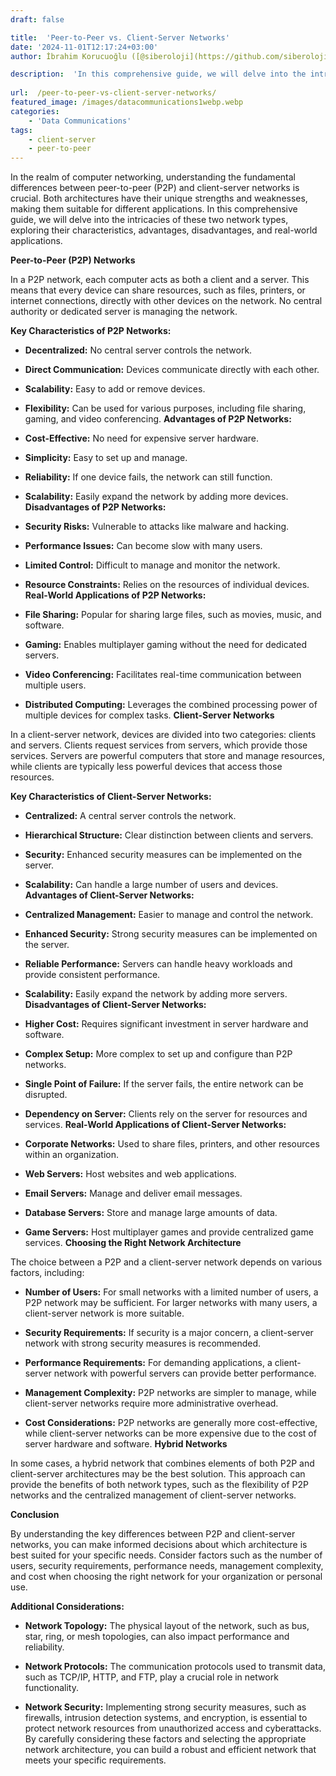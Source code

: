 ```yaml
---
draft: false

title:  'Peer-to-Peer vs. Client-Server Networks'
date: '2024-11-01T12:17:24+03:00'
author: İbrahim Korucuoğlu ([@siberoloji](https://github.com/siberoloji))

description:  'In this comprehensive guide, we will delve into the intricacies of these two network types, exploring their characteristics, advantages, disadvantages, and real-world applications.' 
 
url:  /peer-to-peer-vs-client-server-networks/
featured_image: /images/datacommunications1webp.webp
categories:
    - 'Data Communications'
tags:
    - client-server
    - peer-to-peer
---
```

In the realm of computer networking, understanding the fundamental differences between peer-to-peer (P2P) and client-server networks is crucial. Both architectures have their unique strengths and weaknesses, making them suitable for different applications. In this comprehensive guide, we will delve into the intricacies of these two network types, exploring their characteristics, advantages, disadvantages, and real-world applications.

**Peer-to-Peer (P2P) Networks**

In a P2P network, each computer acts as both a client and a server. This means that every device can share resources, such as files, printers, or internet connections, directly with other devices on the network. No central authority or dedicated server is managing the network.

**Key Characteristics of P2P Networks:**
* **Decentralized:** No central server controls the network.

* **Direct Communication:** Devices communicate directly with each other.

* **Scalability:** Easy to add or remove devices.

* **Flexibility:** Can be used for various purposes, including file sharing, gaming, and video conferencing.
**Advantages of P2P Networks:**
* **Cost-Effective:** No need for expensive server hardware.

* **Simplicity:** Easy to set up and manage.

* **Reliability:** If one device fails, the network can still function.

* **Scalability:** Easily expand the network by adding more devices.
**Disadvantages of P2P Networks:**
* **Security Risks:** Vulnerable to attacks like malware and hacking.

* **Performance Issues:** Can become slow with many users.

* **Limited Control:** Difficult to manage and monitor the network.

* **Resource Constraints:** Relies on the resources of individual devices.
**Real-World Applications of P2P Networks:**
* **File Sharing:** Popular for sharing large files, such as movies, music, and software.

* **Gaming:** Enables multiplayer gaming without the need for dedicated servers.

* **Video Conferencing:** Facilitates real-time communication between multiple users.

* **Distributed Computing:** Leverages the combined processing power of multiple devices for complex tasks.
**Client-Server Networks**

In a client-server network, devices are divided into two categories: clients and servers. Clients request services from servers, which provide those services. Servers are powerful computers that store and manage resources, while clients are typically less powerful devices that access those resources.

**Key Characteristics of Client-Server Networks:**
* **Centralized:** A central server controls the network.

* **Hierarchical Structure:** Clear distinction between clients and servers.

* **Security:** Enhanced security measures can be implemented on the server.

* **Scalability:** Can handle a large number of users and devices.
**Advantages of Client-Server Networks:**
* **Centralized Management:** Easier to manage and control the network.

* **Enhanced Security:** Strong security measures can be implemented on the server.

* **Reliable Performance:** Servers can handle heavy workloads and provide consistent performance.

* **Scalability:** Easily expand the network by adding more servers.
**Disadvantages of Client-Server Networks:**
* **Higher Cost:** Requires significant investment in server hardware and software.

* **Complex Setup:** More complex to set up and configure than P2P networks.

* **Single Point of Failure:** If the server fails, the entire network can be disrupted.

* **Dependency on Server:** Clients rely on the server for resources and services.
**Real-World Applications of Client-Server Networks:**
* **Corporate Networks:** Used to share files, printers, and other resources within an organization.

* **Web Servers:** Host websites and web applications.

* **Email Servers:** Manage and deliver email messages.

* **Database Servers:** Store and manage large amounts of data.

* **Game Servers:** Host multiplayer games and provide centralized game services.
**Choosing the Right Network Architecture**

The choice between a P2P and a client-server network depends on various factors, including:
* **Number of Users:** For small networks with a limited number of users, a P2P network may be sufficient. For larger networks with many users, a client-server network is more suitable.

* **Security Requirements:** If security is a major concern, a client-server network with strong security measures is recommended.

* **Performance Requirements:** For demanding applications, a client-server network with powerful servers can provide better performance.

* **Management Complexity:** P2P networks are simpler to manage, while client-server networks require more administrative overhead.

* **Cost Considerations:** P2P networks are generally more cost-effective, while client-server networks can be more expensive due to the cost of server hardware and software.
**Hybrid Networks**

In some cases, a hybrid network that combines elements of both P2P and client-server architectures may be the best solution. This approach can provide the benefits of both network types, such as the flexibility of P2P networks and the centralized management of client-server networks.

**Conclusion**

By understanding the key differences between P2P and client-server networks, you can make informed decisions about which architecture is best suited for your specific needs. Consider factors such as the number of users, security requirements, performance needs, management complexity, and cost when choosing the right network for your organization or personal use.

**Additional Considerations:**
* **Network Topology:** The physical layout of the network, such as bus, star, ring, or mesh topologies, can also impact performance and reliability.

* **Network Protocols:** The communication protocols used to transmit data, such as TCP/IP, HTTP, and FTP, play a crucial role in network functionality.

* **Network Security:** Implementing strong security measures, such as firewalls, intrusion detection systems, and encryption, is essential to protect network resources from unauthorized access and cyberattacks.
By carefully considering these factors and selecting the appropriate network architecture, you can build a robust and efficient network that meets your specific requirements.
